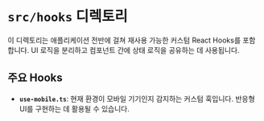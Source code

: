 # `src/hooks` 디렉토리

이 디렉토리는 애플리케이션 전반에 걸쳐 재사용 가능한 커스텀 React Hooks를 포함합니다. UI 로직을 분리하고 컴포넌트 간에 상태 로직을 공유하는 데 사용됩니다.

## 주요 Hooks

*   **`use-mobile.ts`**: 현재 환경이 모바일 기기인지 감지하는 커스텀 훅입니다. 반응형 UI를 구현하는 데 활용될 수 있습니다.
